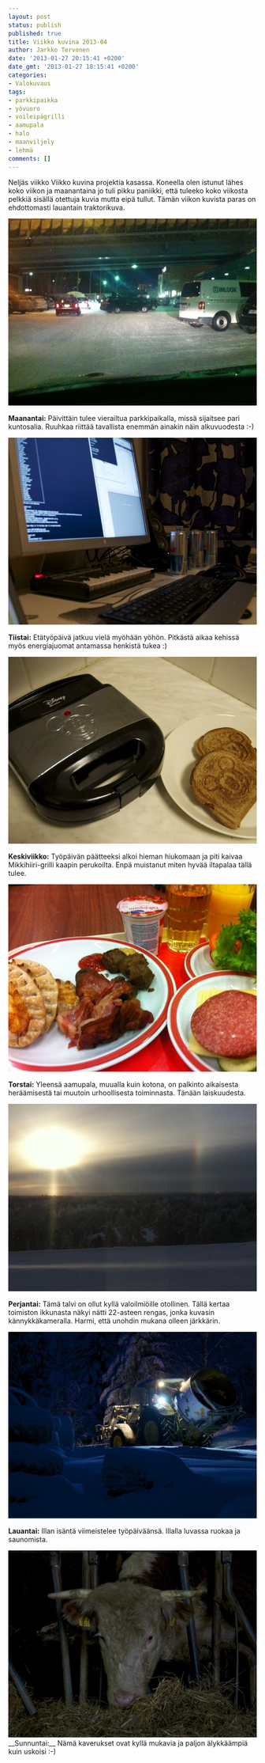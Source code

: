 ```yaml
---
layout: post
status: publish
published: true
title: Viikko kuvina 2013-04
author: Jarkko Tervonen
date: '2013-01-27 20:15:41 +0200'
date_gmt: '2013-01-27 18:15:41 +0200'
categories:
- Valokuvaus
tags:
- parkkipaikka
- yövuoro
- voileipägrilli
- aamupala
- halo
- maanviljely
- lehmä
comments: []
---
```

Neljäs viikko Viikko kuvina projektia kasassa. Koneella olen istunut lähes koko viikon ja maanantaina jo tuli pikku paniikki, että tuleeko koko viikosta pelkkiä sisällä otettuja kuvia mutta eipä tullut. Tämän viikon kuvista paras on ehdottomasti lauantain traktorikuva.

<img alt="Viikko kuvina 2013-04 - Maanantai" src="/assets/img/posts/2013-04-ma.jpg" />

__Maanantai:__ Päivittäin tulee vierailtua parkkipaikalla, missä sijaitsee pari kuntosalia. Ruuhkaa riittää tavallista enemmän ainakin näin alkuvuodesta :-)</p>

<img alt="Viikko kuvina 2013-04 - Tiistai" src="/assets/img/posts/2013-04-ti.jpg" />

__Tiistai:__ Etätyöpäivä jatkuu vielä myöhään yöhön. Pitkästä aikaa kehissä myös energiajuomat antamassa henkistä tukea :)

<img alt="Viikko kuvina 2013-04 - Keskiviikko" src="/assets/img/posts/2013-04-ke.jpg" />

__Keskiviikko:__ Työpäivän päätteeksi alkoi hieman hiukomaan ja piti kaivaa Mikkihiiri-grilli kaapin perukoilta. Enpä muistanut miten hyvää iltapalaa tällä tulee.

<img alt="Viikko kuvina 2013-04 - Torstai" src="/assets/img/posts/2013-04-to.jpg" />

__Torstai:__ Yleensä aamupala, muualla kuin kotona, on palkinto aikaisesta heräämisestä tai muutoin urhoollisesta toiminnasta. Tänään laiskuudesta.

<img alt="Viikko kuvina 2013-04 - Perjantai" src="/assets/img/posts/2013-04-pe.jpg" />

__Perjantai:__ Tämä talvi on ollut kyllä valoilmiöille otollinen. Tällä kertaa toimiston ikkunasta näkyi nätti 22-asteen rengas, jonka kuvasin kännykkäkameralla. Harmi, että unohdin mukana olleen järkkärin.

<img alt="Viikko kuvina 2013-04 - Lauantai" src="/assets/img/posts/2013-04-la.jpg" />

__Lauantai:__ Illan isäntä viimeistelee työpäiväänsä. Illalla luvassa ruokaa ja saunomista.

<img alt="Viikko kuvina 2013-04 - Sunnuntai" src="/assets/img/posts/2013-04-su.jpg" />
__Sunnuntai:__ Nämä kaverukset ovat kyllä mukavia ja paljon älykkäämpiä kuin uskoisi :-)
